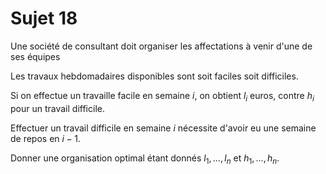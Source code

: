 # Sujet 18

Une société de consultant doit organiser les affectations à venir d'une de ses équipes

Les travaux hebdomadaires disponibles sont soit faciles soit difficiles.

Si on effectue un travaille facile en semaine $i$, on obtient $l_i$ euros, contre $h_i$ pour un travail difficile.

Effectuer un travail difficile en semaine $i$ nécessite d'avoir eu une semaine de repos en $i-1$.

Donner une organisation optimal étant donnés $l_1,\ldots,l_n$ et $h_1,\ldots,h_n$.


